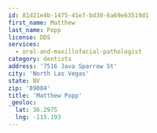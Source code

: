 ```yaml
---
id: 81d21e4b-1475-41e7-bd30-6a69e63519d1
first_name: Matthew
last_name: Popp
license: DDS
services:
  - oral-and-maxillofacial-pathologist
category: dentists
address: '7516 Java Sparrow St'
city: 'North Las Vegas'
state: NV
zip: '89084'
title: 'Matthew Popp'
_geoloc:
  lat: 36.2975
  lng: -115.193
---
```

